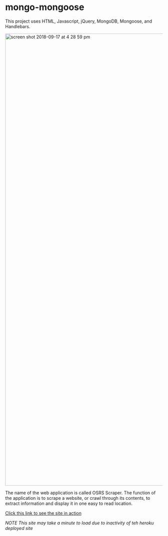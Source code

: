 # mongo-mongoose

This project uses HTML, Javascript, jQuery, MongoDB, Mongoose, and Handlebars.

<img width="1440" alt="screen shot 2018-09-17 at 4 28 59 pm" src="https://user-images.githubusercontent.com/36545686/45653924-e4208f80-ba96-11e8-9780-bddec1ba08d9.png">

The name of the web application is called OSRS Scraper. The function of the application is to scrape a website, or crawl through its contents, to extract information and display it in one easy to read location.

[Click this link to see the site in action](https://cryptic-sands-35716.herokuapp.com/)

<em>*NOTE* This site may take a minute to load due to inactivity of teh heroku deployed site</em>
